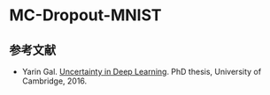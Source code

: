 # MC-Dropout-MNIST

## 参考文献
- Yarin Gal. [Uncertainty in Deep Learning](https://mlg.eng.cam.ac.uk/yarin/thesis/thesis.pdf). PhD thesis, University of Cambridge, 2016.
